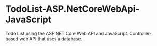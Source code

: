 # TodoList-ASP.NetCoreWebApi-JavaScript
Todo List using the ASP.NET Core Web API and JavaScript. Controller-based web API that uses a database. 
